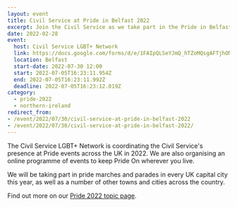 ```yaml
---
layout: event
title: Civil Service at Pride in Belfast 2022
excerpt: Join the Civil Service as we take part in the Pride in Belfast parade.
date: 2022-02-28
event:
  host: Civil Service LGBT+ Network
  link: https://docs.google.com/forms/d/e/1FAIpQLSeYJmQ_hTZoMQsgAFTjhONCPNBYGJi0VUNCJYVt1r-NbWpw8Q/viewform?usp=sf_link
  location: Belfast
  start-date: 2022-07-30 12:00
  start: 2022-07-05T16:23:11.954Z
  end: 2022-07-05T16:23:11.992Z
  deadline: 2022-07-05T16:23:12.019Z
category:
  - pride-2022
  - northern-ireland
redirect_from: 
- /event/2022/07/30/civil-service-at-pride-in-belfast-2022
- /event/2022/07/30/civil-service-at-pride-in-belfast-2022/
---
```


The Civil Service LGBT+ Network is coordinating the Civil Service's presence at Pride events across the UK in 2022. We are also organising an online programme of events to keep Pride On wherever you live.

We will be taking part in pride marches and parades in every UK capital city this year, as well as a number of other towns and cities across the country.

Find out more on our [Pride 2022 topic page](/pride-2022).
